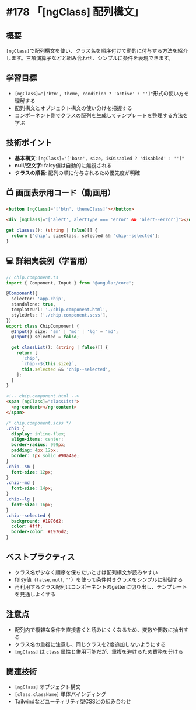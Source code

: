 # #178 「[ngClass] 配列構文」

## 概要
`[ngClass]`で配列構文を使い、クラス名を順序付けて動的に付与する方法を紹介します。三項演算子などと組み合わせ、シンプルに条件を表現できます。

## 学習目標
- `[ngClass]="['btn', theme, condition ? 'active' : '']"`形式の使い方を理解する
- 配列構文とオブジェクト構文の使い分けを把握する
- コンポーネント側でクラスの配列を生成してテンプレートを整理する方法を学ぶ

## 技術ポイント
- **基本構文**: `[ngClass]="['base', size, isDisabled ? 'disabled' : '']"`
- **null/空文字**: falsy値は自動的に無視される
- **クラスの順番**: 配列の順に付与されるため優先度が明確

## 📺 画面表示用コード（動画用）

```html
<button [ngClass]="['btn', themeClass]"></button>
```

```html
<div [ngClass]="['alert', alertType === 'error' && 'alert--error']"></div>
```

```typescript
get classes(): (string | false)[] {
  return ['chip', sizeClass, selected && 'chip--selected'];
}
```

## 💻 詳細実装例（学習用）
```typescript
// chip.component.ts
import { Component, Input } from '@angular/core';

@Component({
  selector: 'app-chip',
  standalone: true,
  templateUrl: './chip.component.html',
  styleUrls: ['./chip.component.scss'],
})
export class ChipComponent {
  @Input() size: 'sm' | 'md' | 'lg' = 'md';
  @Input() selected = false;

  get classList(): (string | false)[] {
    return [
      'chip',
      `chip--${this.size}`,
      this.selected && 'chip--selected',
    ];
  }
}
```

```html
<!-- chip.component.html -->
<span [ngClass]="classList">
  <ng-content></ng-content>
</span>
```

```scss
/* chip.component.scss */
.chip {
  display: inline-flex;
  align-items: center;
  border-radius: 999px;
  padding: 4px 12px;
  border: 1px solid #90a4ae;
}
.chip--sm {
  font-size: 12px;
}
.chip--md {
  font-size: 14px;
}
.chip--lg {
  font-size: 16px;
}
.chip--selected {
  background: #1976d2;
  color: #fff;
  border-color: #1976d2;
}
```

## ベストプラクティス
- クラス名が少なく順序を保ちたいときは配列構文が読みやすい
- falsy値（`false`, `null`, `''`）を使って条件付きクラスをシンプルに制御する
- 再利用するクラス配列はコンポーネントのgetterに切り出し、テンプレートを見通しよくする

## 注意点
- 配列内で複雑な条件を直接書くと読みにくくなるため、変数や関数に抽出する
- クラス名の重複に注意し、同じクラスを2度追加しないようにする
- `[ngClass]` は `class` 属性と併用可能だが、重複を避けるため責務を分ける

## 関連技術
- `[ngClass]` オブジェクト構文
- `[class.className]` 単体バインディング
- Tailwindなどユーティリティ型CSSとの組み合わせ
